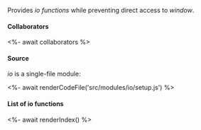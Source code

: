 Provides _io functions_ while preventing direct access to _window_.

#### Collaborators

<%- await collaborators %>

#### Source

_io_ is a single-file module:

<%- await renderCodeFile('src/modules/io/setup.js') %>

#### List of io functions

<%- await renderIndex() %>
